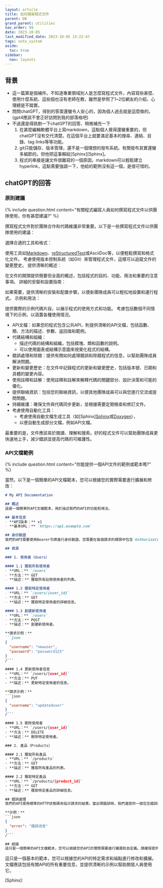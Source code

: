```yaml
---
layout: article
title: 如何撰寫程式文件
parent: DB
grand_parent: utilities
nav_order: 99
date: 2023-10-05
last_modified_date: 2023-10-05 13:22:47
tags: note_system
aside:
  toc: true
sidebar:
  nav: layouts
---
```


## 背景

- 這一篇算是個補件。不知道專業領域別人是怎麼寫程式文件，內容寫些甚麼、使用什麼系統、這些個也沒有老師在教，雖然是參照了1~2位網友的介紹，心理總是不踏實。
- 問問chatGPT，得到的答案還蠻令人安心的，因為個人過去就是這麼做的。(gpt4應該不會正好訪問到我的部落格吧)
- 不過還是得挑剔一下chatGPT的回答、稍微補充一下
  1. 在甚麼編輯軟體平台上寫markdown，這點個人覺得還蠻重要的，但chatGPT沒有交代清楚。在這個平台上就要滿足基本的搜尋、連結、目錄、tag links等等功能。
  2. git只能儲存、版本管理，還不是一個理想的發布系統。有關發布其實還蠻多細節的。但他把這事賴給[Sphinx][Sphinx]。
  3. 程式的串接是讓文件很難寫的一個原因，markdown可以輕鬆建立hyperlink，這點需要強調一下，他給的範例沒有這一個，是很可惜的。

## chatGPT的回答

### 原則建議

{% include question.html content="有關程式編寫人員如何撰寫程式文件以供團隊使用，你有甚麼建議?" %}

撰寫程式文件對於團隊合作和代碼維護非常重要。以下是一些撰寫程式文件以供團隊使用的建議：

選擇合適的工具和格式：

使用工具如[Markdown](https://markdown.tw/)、[reStructuredText](https://zh.wikipedia.org/zh-tw/ReStructuredText)或AsciiDoc等，以便輕鬆撰寫和格式化文件。
考慮使用版本控制系統（如Git）來管理程式文件，這樣可以追蹤文件的變更歷史。
提供清晰的概述：

在文件的開頭提供簡要但全面的概述，包括程式的目的、功能、用法和重要的注意事項。
詳細的安裝和設置指南：

如果需要，提供清晰的安裝和配置步驟，以便新團隊成員可以輕松地設置和運行程式。
示例和用法：

提供實際的示例代碼片段，以展示程式的使用方式和功能。
考慮包括數個不同情境下的示例，以涵蓋各種使用情況。

- API文檔：如果您的程式包含公共API，則提供清晰的API文檔，包括函數、類、方法的描述、參數、返回值和範例。
- 代碼結構和組織：
  - 描述代碼的結構和組織，包括模塊、類和函數的說明。
  - 可以使用圖表或結構示意圖來視覺化程式的結構。
- 錯誤處理和除錯：提供有關如何處理錯誤和除錯程式的信息，以幫助團隊成員解決問題。
- 更新和變更歷史：在文件中記錄程式的更新和變更歷史，包括版本號、日期和具體的變更內容。
- 使用註釋和註解：使用註釋和註解來解釋代碼的關鍵部分、設計決策和可能的優化。
- 提供聯絡資訊：包括您的聯絡資訊，以便其他團隊成員可以與您進行交流或提問問題。
- 持續維護：確保文件與代碼同步更新，並根據需要定期檢查和修訂文件。
- 考慮使用自動化工具：
  - 考慮使用自動文檔生成工具（如[Sphinx][Sphinx](https://www.sphinx-doc.org/en/master/)或[Doxygen](https://zh.wikipedia.org/zh-tw/Doxygen)），
  - 以便自動生成部分文檔，例如API文檔。

最重要的是，文件應該易於閱讀、理解和搜索。好的程式文件可以幫助團隊成員更快速地上手，減少錯誤並提高代碼的可維護性。

### API文檔範例

{% include question.html content="你能提供一個API文件的範例或範本嗎?" %}

當然，以下是一個簡單的API文檔範本，您可以根據您的實際需要進行擴展和修改：

```markdown
# My API Documentation

## 概述
這是一個簡單的API文檔範本，用於描述我們的API的功能和用法。

## 基本信息
- **API版本：** v1
- **基本URL：** `https://api.example.com`

## 身份驗證
我們的API需要使用Bearer令牌進行身份驗證。您需要在每個請求的標頭中包含`Authorization`頭部。

## 資源

### 1. 使用者（Users）

#### 1.1 獲取所有使用者
- **URL：** `/users`
- **方法：** GET
- **描述：** 獲取所有註冊使用者的列表。

#### 1.2 獲取特定使用者
- **URL：** `/users/{user_id}`
- **方法：** GET
- **描述：** 獲取特定使用者的詳細信息。

#### 1.3 創建新使用者
- **URL：** `/users`
- **方法：** POST
- **描述：** 創建新使用者。

**請求示例：**
```json
{
  "username": "newuser",
  "password": "password123"
}
/```

#### 1.4 更新使用者信息
- **URL：** `/users/{user_id}`
- **方法：** PUT
- **描述：** 更新特定使用者的信息。

**請求示例：**
```json
{
  "username": "updateduser"
}
/```

#### 1.5 刪除使用者
- **URL：** `/users/{user_id}`
- **方法：** DELETE
- **描述：** 刪除特定使用者。

### 2. 產品（Products）

#### 2.1 獲取所有產品
- **URL：** `/products`
- **方法：** GET
- **描述：** 獲取所有產品的列表。

#### 2.2 獲取特定產品
- **URL：** `/products/{product_id}`
- **方法：** GET
- **描述：** 獲取特定產品的詳細信息。

## 錯誤處理
我們的API使用標準的HTTP狀態碼來指示請求的結果。當出現錯誤時，我們還提供一個包含錯誤詳情的JSON響應。

**示例：**
```json
{
  "error": "錯誤消息"
}
/```

## 結論
這只是一個簡單的API文檔範本，您可以根據您的API的實際需要進行擴展和自定義。請確保提供詳細的描述、示例和錯誤處理信息，以幫助開發人員更輕鬆地使用您的API。

```

這只是一個基本的範本，您可以根據您的API的特定需求和端點進行修改和擴展。文檔應該包括有關API的所有重要信息，並提供清晰的示例以幫助開發人員使用它。

[Sphinx]: